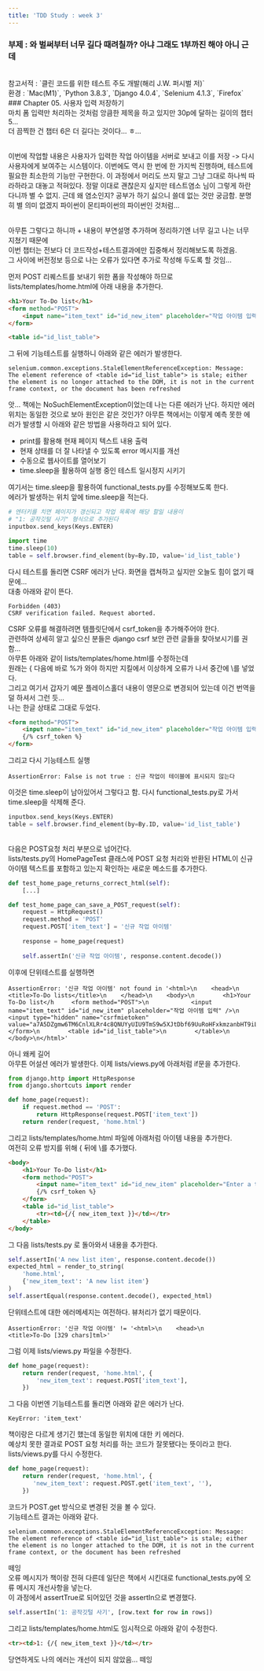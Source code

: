 ```yaml
---
title: 'TDD Study : week 3'
---
```


### 부제 : 와 벌써부터 너무 길다 때려칠까? 아냐 그래도 1부까진 해야 아니 근데
<br>
참고서적 : `클린 코드를 위한 테스트 주도 개발(해리 J.W. 퍼시벌 저)`<br>
환경 : `Mac(M1)`, `Python 3.8.3`,  `Django 4.0.4`,  `Selenium 4.1.3`,  `Firefox`<br>
### Chapter 05. 사용자 입력 저장하기<br>
마치 폼 입력만 처리하는 것처럼 앙큼한 제목을 하고 있지만 30p에 달하는 길이의 챕터 5...<br>
더 끔찍한 건 챕터 6은 더 길다는 것이다... ㅎ...<br><br>

이번에 작업할 내용은 사용자가 입력한 작업 아이템을 서버로 보내고 이를 저장 -> 다시 사용자에게 보여주는 시스템이다. 이번에도 역시 한 번에 한 가지씩 진행하며, 테스트에 필요한 최소한의 기능만 구현한다. 이 과정에서 머리도 쓰지 말고 그냥 그대로 하나씩 따라하라고 대놓고 적혀있다. 정말 이대로 괜찮은지 싶지만 테스트염소 님이 그렇게 하란다니까 별 수 없지. 근데 왜 염소인지? 공부가 하기 싫으니 쓸데 없는 것만 궁금함. 분명히 별 의미 없겠지 파이썬이 몬티파이썬의 파이썬인 것처럼...<br><br>

아무튼 그렇다고 하니까 + 내용이 부연설명 추가하며 정리하기엔 너무 길고 나는 너무 지쳤기 때문에<br>
이번 챕터는 전보다 더 코드작성+테스트결과에만 집중해서 정리해보도록 하겠음.<br>
그 사이에 버전정보 등으로 나는 오류가 있다면 추가로 작성해 두도록 할 것임...<br>

먼저 POST 리퀘스트를 보내기 위한 폼을 작성해야 하므로 lists/templates/home.html에 아래 내용을 추가한다.

```html
<h1>Your To-Do list</h1>
<form method="POST">
    <input name="item_text" id="id_new_item" placeholder="작업 아이템 입력" />
</form>

<table id="id_list_table">
```

그 뒤에 기능테스트를 실행하니 아래와 같은 에러가 발생한다.

```command
selenium.common.exceptions.StaleElementReferenceException: Message: The element reference of <table id="id_list_table"> is stale; either the element is no longer attached to the DOM, it is not in the current frame context, or the document has been refreshed
```

앗... 책에는 NoSuchElementException이었는데 나는 다른 에러가 난다. 하지만 에러 위치는 동일한 것으로 보아 원인은 같은 것인가? 아무튼 책에서는 이렇게 예측 못한 에러가 발생할 시 아래와 같은 방법을 사용하라고 되어 있다.<br>

* print를 활용해 현재 페이지 텍스트 내용 출력
* 현재 상태를 더 잘 나타낼 수 있도록 error 메시지를 개선
* 수동으로 웹사이트를 열어보기
* time.sleep을 활용하여 실행 중인 테스트 일시정지 시키기<br>

여기서는 time.sleep을 활용하여 functional_tests.py를 수정해보도록 한다.<br>
에러가 발생하는 위치 앞에 time.sleep을 적는다.

```python
# 엔터키를 치면 페이지가 갱신되고 작업 목록에 해당 할일 내용이
# "1: 공작깃털 사기" 형식으로 추가된다
inputbox.send_keys(Keys.ENTER)

import time
time.sleep(10)
table = self.browser.find_element(by=By.ID, value='id_list_table')
```

다시 테스트를 돌리면 CSRF 에러가 난다. 화면을 캡쳐하고 싶지만 오늘도 힘이 없기 때문에...<br>
대충 아래와 같이 뜬다.

```command
Forbidden (403)
CSRF verification failed. Request aborted.
```

CSRF 오류를 해결하려면 템플릿단에서 csrf_token을 추가해주어야 한다.<br>
관련하여 상세히 알고 싶으신 분들은 django csrf 보안 관련 글들을 찾아보시기를 권함...<br>
아무튼 아래와 같이 lists/templates/home.html를 수정하는데<br>
원래는 { 다음에 바로 %가 와야 하지만 지킬에서 이상하게 오류가 나서 중간에 \를 넣었다.<br>
그리고 여기서 갑자기 예문 플레이스홀더 내용이 영문으로 변경되어 있는데 이건 번역을 덜 하셔서 그런 듯...<br>
나는 한글 상태로 그대로 두었다.

```html
<form method="POST">
    <input name="item_text" id="id_new_item" placeholder="작업 아이템 입력" />
    {/% csrf_token %}
</form>
```
그리고 다시 기능테스트 실행

```command
AssertionError: False is not true : 신규 작업이 테이블에 표시되지 않는다
```

이것은 time.sleep이 남아있어서 그렇다고 함. 다시 functional_tests.py로 가서 time.sleep을 삭제해 준다.

```python
inputbox.send_keys(Keys.ENTER)
table = self.browser.find_element(by=By.ID, value='id_list_table')
```

<br>
다음은 POST요청 처리 부분으로 넘어간다.<br>
lists/tests.py의 HomePageTest 클래스에 POST 요청 처리와 반환된 HTML이 신규 아이템 텍스트를 포함하고 있는지 확인하는 새로운 메소드를 추가한다.

```python
def test_home_page_returns_correct_html(self):
    [...]

def test_home_page_can_save_a_POST_request(self):
    request = HttpRequest()
    request.method = 'POST'
    request.POST['item_text'] = '신규 작업 아이템'
    
    response = home_page(request)
		
    self.assertIn('신규 작업 아이템', response.content.decode())
```

이후에 단위테스트를 실행하면

```command
AssertionError: '신규 작업 아이템' not found in '<html>\n    <head>\n        <title>To-Do lists</title>\n    </head>\n    <body>\n        <h1>Your To-Do list</h     <form method="POST">\n            <input name="item_text" id="id_new_item" placeholder="작업 아이템 입력" />\n            <input type="hidden" name="csrfmietoken" value="a7A5DZgmw6TM6CnlXLRr4c8QNUYyUIU9TmS9w5XJtDbf69UuRoHFxkmzanbHT9iL">\n        </form>\n        <table id="id_list_table">\n        </table>\n    </body>\n</html>'
```

아니 왜케 길어<br>
아무튼 어설션 에러가 발생한다. 이제 lists/views.py에 아래처럼 if문을 추가한다.

```python
from django.http import HttpResponse
from django.shortcuts import render

def home_page(request):
    if request.method == 'POST':
        return HttpResponse(request.POST['item_text'])
    return render(request, 'home.html')
```

그리고 lists/templates/home.html 파일에 아래처럼 아이템 내용을 추가한다.<br>
여전히 오류 방지를 위해 { 뒤에 \를 추가했다.

```html
<body>
    <h1>Your To-Do list</h1>
    <form method="POST">
        <input name="item_text" id="id_new_item" placeholder="Enter a to-do item" />
        {/% csrf_token %}
    </form>
    <table id="id_list_table">
        <tr><td>{/{ new_item_text }}</td></tr>
    </table>
</body>
```

그 다음 lists/tests.py 로 돌아와서 내용을 추가한다.

```python
self.assertIn('A new list item', response.content.decode())
expected_html = render_to_string(
    'home.html',
    {'new_item_text': 'A new list item'}
)
self.assertEqual(response.content.decode(), expected_html)
```

단위테스트에 대한 에러메세지는 여전하다. 뷰처리가 없기 때문이다.

```command
AssertionError: '신규 작업 아이템' != '<html>\n    <head>\n        <title>To-Do [329 chars]tml>'
```

그럼 이제 lists/views.py 파일을 수정한다.

```python
def home_page(request):
    return render(request, 'home.html', {
        'new_item_text': request.POST['item_text'],
    })
```

그 다음 이번엔 기능테스트를 돌리면 아래와 같은 에러가 난다.

```command
KeyError: 'item_text'
```

책이랑은 다르게 생기긴 했는데 동일한 위치에 대한 키 에러다.<br>
예상치 못한 결과로 POST 요청 처리를 하는 코드가 잘못됐다는 뜻이라고 한다.<br>
lists/views.py를 다시 수정한다.

```python
def home_page(request):
    return render(request, 'home.html', {
       'new_item_text': request.POST.get('item_text', ''),
    })
```

코드가 POST.get 방식으로 변경된 것을 볼 수 있다.<br>
기능테스트 결과는 아래와 같다.

```command
selenium.common.exceptions.StaleElementReferenceException: Message: The element reference of <table id="id_list_table"> is stale; either the element is no longer attached to the DOM, it is not in the current frame context, or the document has been refreshed
```

떼잉<br>
오류 메시지가 책이랑 전혀 다른데 일단은 책에서 시킨대로 functional_tests.py에 오류 메시지 개선사항을 넣는다.<br>
이 과정에서 assertTrue로 되어있던 것을 assertIn으로 변경했다.

```python
self.assertIn('1: 공작깃털 사기', [row.text for row in rows])
```

그리고 lists/templates/home.html도 임시적으로 아래와 같이 수정한다.

```html
<tr><td>1: {/{ new_item_text }}</td></tr>
```

당연하게도 나의 에러는 개선이 되지 않았음... 떼잉<br>
